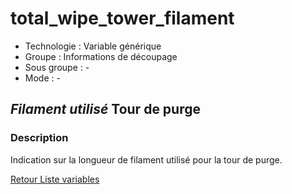 # total_wipe_tower_filament

* Technologie : Variable générique
* Groupe : Informations de découpage
* Sous groupe : -
* Mode : -

## *Filament utilisé* Tour de purge

### Description

Indication sur la longueur de filament utilisé pour la tour de purge.

[Retour Liste variables](variable_list.md)